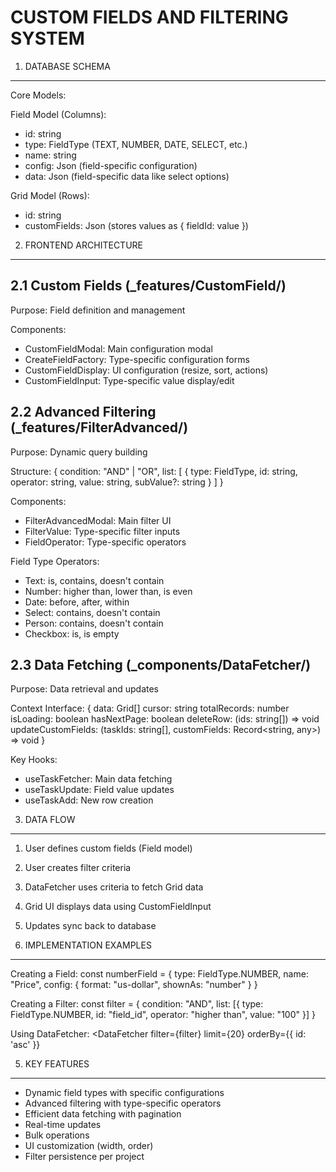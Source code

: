 CUSTOM FIELDS AND FILTERING SYSTEM
=================================

1. DATABASE SCHEMA
-----------------
Core Models:

Field Model (Columns):
- id: string
- type: FieldType (TEXT, NUMBER, DATE, SELECT, etc.)
- name: string
- config: Json (field-specific configuration)
- data: Json (field-specific data like select options)

Grid Model (Rows):
- id: string
- customFields: Json (stores values as { fieldId: value })


2. FRONTEND ARCHITECTURE
-----------------------

2.1 Custom Fields (_features/CustomField/)
----------------------------------------
Purpose: Field definition and management

Components:
- CustomFieldModal: Main configuration modal
- CreateFieldFactory: Type-specific configuration forms
- CustomFieldDisplay: UI configuration (resize, sort, actions)
- CustomFieldInput: Type-specific value display/edit

2.2 Advanced Filtering (_features/FilterAdvanced/)
-----------------------------------------------
Purpose: Dynamic query building

Structure:
{
  condition: "AND" | "OR",
  list: [
    {
      type: FieldType,
      id: string,
      operator: string,
      value: string,
      subValue?: string
    }
  ]
}

Components:
- FilterAdvancedModal: Main filter UI
- FilterValue: Type-specific filter inputs
- FieldOperator: Type-specific operators

Field Type Operators:
- Text: is, contains, doesn't contain
- Number: higher than, lower than, is even
- Date: before, after, within
- Select: contains, doesn't contain
- Person: contains, doesn't contain
- Checkbox: is, is empty

2.3 Data Fetching (_components/DataFetcher/)
------------------------------------------
Purpose: Data retrieval and updates

Context Interface:
{
  data: Grid[]
  cursor: string
  totalRecords: number
  isLoading: boolean
  hasNextPage: boolean
  deleteRow: (ids: string[]) => void
  updateCustomFields: (taskIds: string[], customFields: Record<string, any>) => void
}

Key Hooks:
- useTaskFetcher: Main data fetching
- useTaskUpdate: Field value updates
- useTaskAdd: New row creation


3. DATA FLOW
------------
1. User defines custom fields (Field model)
2. User creates filter criteria
3. DataFetcher uses criteria to fetch Grid data
4. Grid UI displays data using CustomFieldInput
5. Updates sync back to database


4. IMPLEMENTATION EXAMPLES
-------------------------

Creating a Field:
const numberField = {
  type: FieldType.NUMBER,
  name: "Price",
  config: { 
    format: "us-dollar",
    shownAs: "number"
  }
}

Creating a Filter:
const filter = {
  condition: "AND",
  list: [{
    type: FieldType.NUMBER,
    id: "field_id",
    operator: "higher than",
    value: "100"
  }]
}

Using DataFetcher:
<DataFetcher 
  filter={filter}
  limit={20}
  orderBy={{ id: 'asc' }}
>
  <GridComponent />
</DataFetcher>

5. KEY FEATURES
--------------
- Dynamic field types with specific configurations
- Advanced filtering with type-specific operators
- Efficient data fetching with pagination
- Real-time updates
- Bulk operations
- UI customization (width, order)
- Filter persistence per project 
